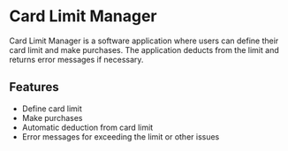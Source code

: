 # Card Limit Manager

Card Limit Manager is a software application where users can define their card limit and make purchases. The application deducts from the limit and returns error messages if necessary.

## Features

- Define card limit
- Make purchases
- Automatic deduction from card limit
- Error messages for exceeding the limit or other issues
